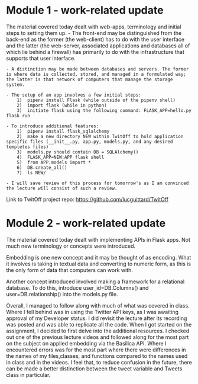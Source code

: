 # Module 1 - work-related update

The material covered today dealt with web-apps, terminology and initial steps to setting them up. 
    - The front-end may be distinguished from the back-end as the former (the web-client) has to do with the user interface and the latter (the web-server, associated applications and databases all of which lie behind a firewall) has primarily to do with the infrastructure that supports that user interface.

    - A distinction may be made between databases and servers. The former is where data is collected, stored, and managed in a formulated way; the latter is that network of computers that manage the storage system.

    - The setup of an app involves a few initial steps:
        1)  pipenv install Flask (while outside of the pipenv shell)
        2)  import flask (while in python)
        3)  initiate flask using the following command: FLASK_APP=hello.py flask run
    
    - To introduce additional features:
        1)  pipenv install flask_sqlalchemy
        2)  make a new directory NEW within TwitOff to hold application specific files (__init__.py, app.py, models.py, and any desired templetes files)
        3)  models.py should contain DB = SQLAlchemy()
        4)  FLASK_APP=NEW:APP flask shell
        5)  from APP.models import *
        6)  DB.create_all()
        7)  ls NEW/ 

    - I will save review of this process for tomorrow's as I am convinced the lecture will consist of such a review.

Link to TwitOff project repo: https://github.com/lucguittard/TwitOff


# Module 2 - work-related update

The material covered today dealt with implementing APIs in Flask apps. Not much new terminology or concepts were introduced. 

Embedding is one new concept and it may be thought of as encoding. What it involves is taking in textual data and converting to numeric form, as this is the only form of data that computers can work with. 

Another concept introduced involved making a framework for a relational database. To do this, introduce user_id=DB.Columns() and user=DB.relationship() into the models.py file. 

Overall, I managed to follow along with much of what was covered in class. Where I fell behind was in using the Twitter API keys, as I was awaiting approval of my Developer status. I did revisit the lecture after its recording was posted and was able to replicate all the code. 
When I got started on the assignment, I decided to first delve into the additional resources. I checked out one of the previous lecture videos and followed along for the most part on the subject on applied embedding via the Basilica API. Where I encountered errors was for the most part where there were differences in the names of my files,classes, and functions compared to the names used in class and in the videos. I feel that, to reduce confusion in the future, there can be made a better distinction between the tweet variable and Tweets class in particular.  
